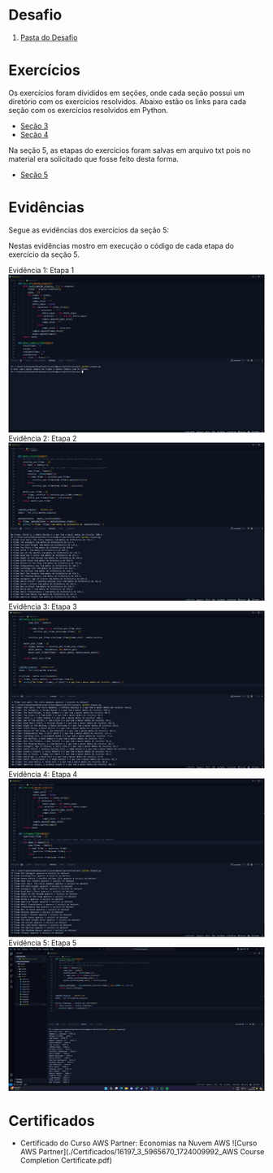# Desafio

1. [Pasta do Desafio](./Desafio/)

# Exercícios

Os exercícios foram divididos em seções, onde cada seção possui um diretório com os exercícios resolvidos.
Abaixo estão os links para cada seção com os exercícios resolvidos em Python.

- [Seção 3](./exercicios/Secao3/)
- [Seção 4](./exercicios/Secao4/)

Na seção 5, as etapas do exercícios foram salvas em arquivo txt pois no material era solicitado que fosse feito desta forma.

- [Seção 5](./exercicios/Secao5/)

# Evidências

Segue as evidências dos exercícios da seção 5:

Nestas evidências mostro em execução o código de cada etapa do exercício da seção 5.

Evidência 1: Etapa 1
![Evidência 1](./Evidencias/Secao5-Etapa1.png)
Evidência 2: Etapa 2
![Evidência 2](./Evidencias/Secao5-Etapa2.png)
Evidência 3: Etapa 3
![Evidência 3](./Evidencias/Secao5-Etapa3.png)
Evidência 4: Etapa 4
![Evidência 4](./Evidencias/Secao5-Etapa4.png)
Evidência 5: Etapa 5
![Evidência 5](./Evidencias/Secao5-Etapa5.png)

# Certificados

- Certificado do Curso AWS Partner: Economias na Nuvem AWS
  ![Curso AWS Partner](./Certificados/16197_3_5965670_1724009992_AWS Course Completion Certificate.pdf)
